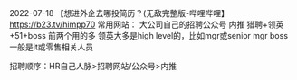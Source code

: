 
2022-07-18
【想进外企去哪投简历？(无敌完整版-哔哩哔哩】 https://b23.tv/himpp70
常用网站：
大公司自己的招聘公众号
内推
猎聘+领英+51+boss  前两个用的多
领英大多是high level的，比如mgr或senior mgr
boss一般是it或零售相关人员

招聘顺序：HR自己人脉>招聘网站/公众号>内推